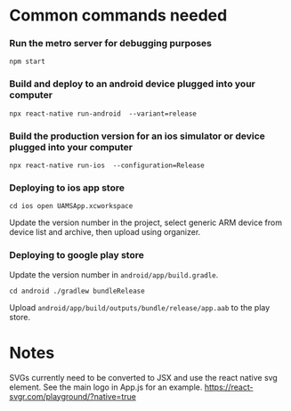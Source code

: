# Common commands needed

### Run the metro server for debugging purposes

`npm start`

### Build and deploy to an android device plugged into your computer

`npx react-native run-android  --variant=release`

### Build the production version for an ios simulator or device plugged into your computer

`npx react-native run-ios  --configuration=Release`

### Deploying to ios app store
`cd ios
open UAMSApp.xcworkspace`

Update the version number in the project, select generic ARM device from device list and archive, then upload using organizer.

### Deploying to google play store
Update the version number in `android/app/build.gradle`.

`cd android
./gradlew bundleRelease`

Upload `android/app/build/outputs/bundle/release/app.aab` to the play store.


# Notes

SVGs currently need to be converted to JSX and use the react native svg element. See the main logo in App.js for an example.
https://react-svgr.com/playground/?native=true
